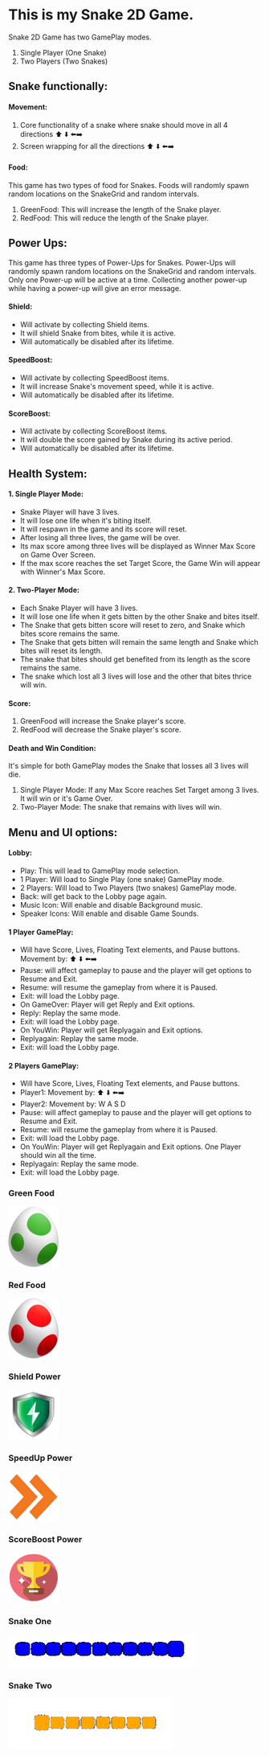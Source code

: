 # This is my Snake 2D Game. 
Snake 2D Game has two GamePlay modes. 
 1. Single Player (One Snake)
 2. Two Players (Two Snakes)

## Snake functionally: 

#### Movement:
 1. Core functionality of a snake where snake should move in all 4 directions ⬆️ ⬇️ ⬅️➡️
 2. Screen wrapping for all the directions ⬆️ ⬇️ ⬅️➡️
    
#### Food:
This game has two types of food for Snakes. Foods will randomly spawn random locations on the SnakeGrid and random intervals. 
 1. GreenFood: This will increase the length of the Snake player.
 2. RedFood: This will reduce the length of the Snake player.

## Power Ups: 
This game has three types of Power-Ups for Snakes. Power-Ups will randomly spawn random locations on the SnakeGrid and random intervals. 
Only one Power-up will be active at a time. Collecting another power-up while having a power-up will give an error message.

#### Shield: 
- Will activate by collecting Shield items.
- It will shield Snake from bites, while it is active.
- Will automatically be disabled after its lifetime.
#### SpeedBoost:
- Will activate by collecting SpeedBoost items.
- It will increase Snake's movement speed, while it is active.
- Will automatically be disabled after its lifetime.
#### ScoreBoost:
- Will activate by collecting ScoreBoost items.
- It will double the score gained by Snake during its active period.
- Will automatically be disabled after its lifetime.


## Health System: 
 #### 1. Single Player Mode:
 - Snake Player will have 3 lives.
 - It will lose one life when it's biting itself.
 - It will respawn in the game and its score will reset.
 - After losing all three lives, the game will be over.
 - Its max score among three lives will be displayed as Winner Max Score on Game Over Screen.
 - If the max score reaches the set Target Score, the Game Win will appear with Winner's Max Score.
 #### 2. Two-Player Mode:
 - Each Snake Player will have 3 lives.
 - It will lose one life when it gets bitten by the other Snake and bites itself.
 - The Snake that gets bitten score will reset to zero, and Snake which bites score remains the same.
 - The Snake that gets bitten will remain the same length and Snake which bites will reset its length.
 - The snake that bites should get benefited from its length as the score remains the same.
 - The snake which lost all 3 lives will lose and the other that bites thrice will win. 

#### Score: 
 1. GreenFood will increase the Snake player's score.
 2. RedFood will decrease the Snake player's score.

#### Death and Win Condition: 
 It's simple for both GamePlay modes the Snake that losses all 3 lives will die.
  1. Single Player Mode: If any Max Score reaches Set Target among 3 lives. It will win or it's Game Over.
  2. Two-Player Mode: The snake that remains with lives will win. 

## Menu and UI options: 

#### Lobby: 
 - Play: This will lead to GamePlay mode selection.
 - 1 Player: Will load to Single Play (one snake) GamePlay mode.
 - 2 Players: Will load to Two Players (two snakes) GamePlay mode.
 - Back: will get back to the Lobby page again.
 - Music Icon: Will enable and disable Background music.
 - Speaker Icons: Will enable and disable Game Sounds. 

#### 1 Player GamePlay: 
- Will have Score, Lives, Floating Text elements, and Pause buttons. Movement by: ⬆️ ⬇️ ⬅️➡️
- Pause: will affect gameplay to pause and the player will get options to Resume and Exit.
- Resume: will resume the gameplay from where it is Paused.
- Exit: will load the Lobby page.
- On GameOver: Player will get Reply and Exit options.
- Reply: Replay the same mode.
- Exit: will load the Lobby page.
- On YouWin: Player will get Replyagain and Exit options.
- Replyagain: Replay the same mode.
- Exit: will load the Lobby page.
   
#### 2 Players GamePlay: 
- Will have Score, Lives, Floating Text elements, and Pause buttons.
- Player1: Movement by: ⬆️ ⬇️ ⬅️➡️
- Player2: Movement by: W A S D
- Pause: will affect gameplay to pause and the player will get options to Resume and Exit.
- Resume: will resume the gameplay from where it is Paused.
- Exit: will load the Lobby page.
- On YouWin: Player will get Replyagain and Exit options. One Player should win all the time.
- Replyagain: Replay the same mode.
- Exit: will load the Lobby page.

   

### Green Food
  
<img src="Assets/Sprites/GreenFood.png" alt="Alt Text" width="100" height="120">  

 ### Red Food 
         
<img src="Assets/Sprites/RedFood.png" alt="Alt Text" width="100" height="120">

### Shield Power   
         
<img src="Assets/Sprites/Shield22.png" alt="Alt Text" width="100" height="100">

### SpeedUp Power   

<img src="Assets/Sprites/SpeedUp.png" alt="Alt Text" width="100" height="100"> 

### ScoreBoost Power   

<img src="Assets/Sprites/ScoreBoost.png" alt="Alt Text" width="100" height="100">


### Snake One    

![Alt Text](Assets/Sprites/Snake1.png)

### Snake Two    

![Alt Text](Assets/Sprites/Snake2.png)




